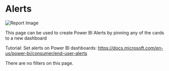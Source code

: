 # Alerts

![Report Image](/TeamsBillingYE/TB9014.png)

This page can be used to create Power BI Alerts by pinning any of the cards to a new dashboard

Tutorial: Set alerts on Power BI dashboards: https://docs.microsoft.com/en-us/power-bi/consumer/end-user-alerts

There are no filters on this page.
